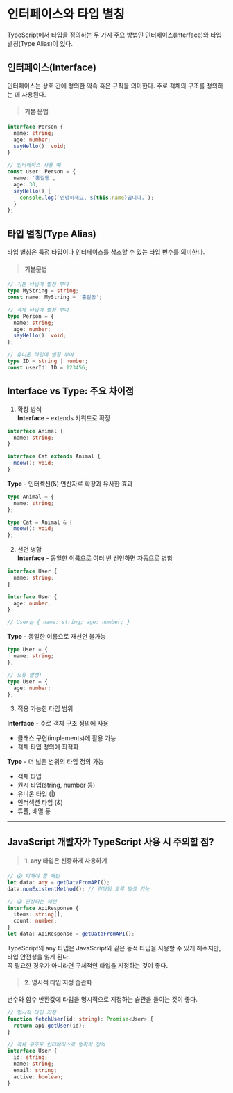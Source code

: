 # 인터페이스와 타입 별칭
TypeScript에서 타입을 정의하는 두 가지 주요 방법인 인터페이스(Interface)와 타입 별칭(Type Alias)이 있다.

## 인터페이스(Interface)
인터페이스는 상호 간에 정의한 약속 혹은 규칙을 의미한다. 주로 객체의 구조를 정의하는 데 사용된다.

> #### 기본 문법
```ts
interface Person {
  name: string;
  age: number;
  sayHello(): void;
}

// 인터페이스 사용 예
const user: Person = {
  name: '홍길동',
  age: 30,
  sayHello() {
    console.log(`안녕하세요, ${this.name}입니다.`);
  }
};
```

## 타입 별칭(Type Alias)
타입 별칭은 특정 타입이나 인터페이스를 참조할 수 있는 타입 변수를 의미한다.

> #### 기본문법
```ts
// 기본 타입에 별칭 부여
type MyString = string;
const name: MyString = '홍길동';

// 객체 타입에 별칭 부여
type Person = {
  name: string;
  age: number;
  sayHello(): void;
};

// 유니온 타입에 별칭 부여
type ID = string | number;
const userId: ID = 123456;
```

## Interface vs Type: 주요 차이점

1. 확장 방식 <br>
**Interface** - extends 키워드로 확장
```ts
interface Animal {
  name: string;
}

interface Cat extends Animal {
  meow(): void;
}
```
**Type** - 인터섹션(&) 연산자로 확장과 유사한 효과
```ts
type Animal = {
  name: string;
};

type Cat = Animal & {
  meow(): void;
};
```

2. 선언 병합 <br>
**Interface** - 동일한 이름으로 여러 번 선언하면 자동으로 병합
```ts
interface User {
  name: string;
}

interface User {
  age: number;
}

// User는 { name: string; age: number; }
```
**Type** - 동일한 이름으로 재선언 불가능
```ts
type User = {
  name: string;
};

// 오류 발생!
type User = {
  age: number;
};
```

3. 적용 가능한 타입 범위 <br>

**Interface** - 주로 객체 구조 정의에 사용
+  클래스 구현(implements)에 활용 가능
+  객체 타입 정의에 최적화 

**Type** - 더 넓은 범위의 타입 정의 가능
+  객체 타입
+  원시 타입(string, number 등)
+  유니온 타입 (|)
+  인터섹션 타입 (&)
+  튜플, 배열 등

-----

## JavaScript 개발자가 TypeScript 사용 시 주의할 점?

> #### 1. any 타입은 신중하게 사용하기
```ts
// 😱 피해야 할 패턴
let data: any = getDataFromAPI();
data.nonExistentMethod(); // 런타임 오류 발생 가능

// 😀 권장되는 패턴
interface ApiResponse {
  items: string[];
  count: number;
}
let data: ApiResponse = getDataFromAPI();
```
TypeScript의 any 타입은 JavaScript와 같은 동적 타입을 사용할 수 있게 해주지만, 타입 안전성을 잃게 된다. <br>
꼭 필요한 경우가 아니라면 구체적인 타입을 지정하는 것이 좋다.

> #### 2. 명시적 타입 지정 습관화
변수와 함수 반환값에 타입을 명시적으로 지정하는 습관을 들이는 것이 좋다.
```ts
// 명시적 타입 지정
function fetchUser(id: string): Promise<User> {
  return api.getUser(id);
}

// 객체 구조도 인터페이스로 명확히 정의
interface User {
  id: string;
  name: string;
  email: string;
  active: boolean;
}
```